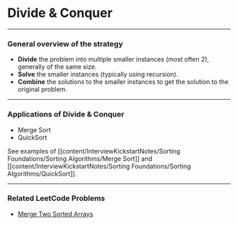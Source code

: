 # Divide & Conquer

---

### General overview of the strategy

- **Divide** the problem into multiple smaller instances (most often 2), generally of the same size.
- **Solve** the smaller instances (typically using recursion).
- **Combine** the solutions to the smaller instances to get the solution to the original problem.

---

### Applications of Divide & Conquer
- Merge Sort
- QuickSort

See examples of [[content/InterviewKickstartNotes/Sorting Foundations/Sorting Algorithms/Merge Sort]] and [[content/InterviewKickstartNotes/Sorting Foundations/Sorting Algorithms/QuickSort]].

--- 

### Related LeetCode Problems
- [Merge Two Sorted Arrays]()
